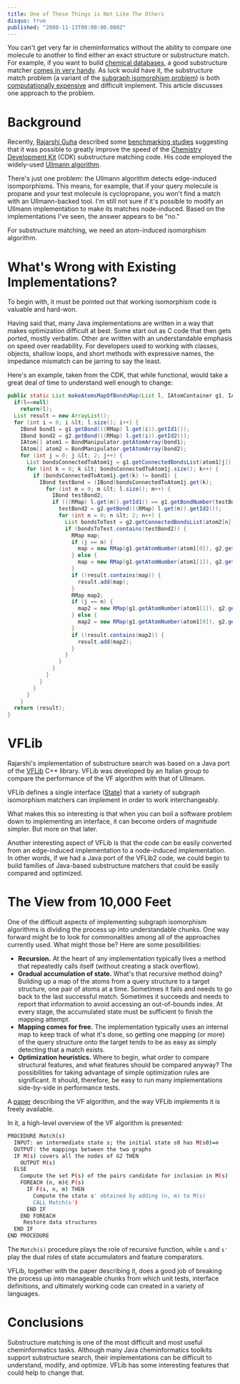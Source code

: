 ```yaml
---
title: One of These Things is Not Like The Others
disqus: true
published: "2008-11-13T00:00:00.000Z"
---
```


You can't get very far in cheminformatics without the ability to compare one molecule to another to find either an exact structure or substructure match. For example, if you want to build [chemical databases](/articles/2007/01/24/thirty-two-free-chemistry-databases), a good substructure matcher [comes in very handy](/articles/2008/10/02/fast-substructure-search-using-open-source-tools-part-1-fingerprints-and-databases). As luck would have it, the substructure match problem (a variant of the [subgraph isomorphism problem](http://en.wikipedia.org/wiki/Subgraph_isomorphism_problem)) is both [computationally expensive](http://en.wikipedia.org/wiki/NP-complete) and difficult implement. This article discusses one approach to the problem.

# Background

Recently, [Rajarshi Guha](http://rguha.wordpress.com/) described some [benchmarking studies](http://rguha.wordpress.com/2008/09/19/faster-substructure-search-in-the-cdk) suggesting that it was possible to greatly improve the speed of the [Chemistry Development Kit](http:/cdk.sf.net) (CDK) substructure matching code. His code employed the widely-used [Ullmann algorithm](http://portal.acm.org/citation.cfm?id=321925).

There's just one problem: the Ullmann algorithm detects edge-induced isomporphisms. This means, for example, that if your query molecule is propane and your test molecule is cyclopropane, you won't find a match with an Ullmann-backed tool. I'm still not sure if it's possible to modify an Ullmann implementation to make its matches node-induced. Based on the implementations I've seen, the answer appears to be "no."

For substructure matching, we need an atom-induced isomorphism algorithm.

# What's Wrong with Existing Implementations?

To begin with, it must be pointed out that working isomorphism code is valuable and hard-won.

Having said that, many Java implementations are written in a way that makes optimization difficult at best. Some start out as C code that then gets ported, mostly verbatim. Other are written with an understandable emphasis on speed over readability. For developers used to working with classes, objects, shallow loops, and short methods with expressive names, the impedance mismatch can be jarring to say the least.

Here's an example, taken from the CDK, that while functional, would take a great deal of time to understand well enough to change:

```java
public static List makeAtomsMapOfBondsMap(List l, IAtomContainer g1, IAtomContainer g2) {
  if(l==null)
    return(l);
  List result = new ArrayList();
  for (int i = 0; i &lt; l.size(); i++) {
    IBond bond1 = g1.getBond(((RMap) l.get(i)).getId1());
    IBond bond2 = g2.getBond(((RMap) l.get(i)).getId2());
    IAtom[] atom1 = BondManipulator.getAtomArray(bond1);
    IAtom[] atom2 = BondManipulator.getAtomArray(bond2);
    for (int j = 0; j &lt; 2; j++) {
      List bondsConnectedToAtom1j = g1.getConnectedBondsList(atom1[j]);
      for (int k = 0; k &lt; bondsConnectedToAtom1j.size(); k++) {
        if (bondsConnectedToAtom1j.get(k) != bond1) {
          IBond testBond = (IBond)bondsConnectedToAtom1j.get(k);
            for (int m = 0; m &lt; l.size(); m++) {
              IBond testBond2;
              if (((RMap) l.get(m)).getId1() == g1.getBondNumber(testBond)) {
                testBond2 = g2.getBond(((RMap) l.get(m)).getId2());
                for (int n = 0; n &lt; 2; n++) {
                  List bondsToTest = g2.getConnectedBondsList(atom2[n]);
                  if (bondsToTest.contains(testBond2)) {
                    RMap map;
                    if (j == n) {
                      map = new RMap(g1.getAtomNumber(atom1[0]), g2.getAtomNumber(atom2[0]));
                    } else {
                      map = new RMap(g1.getAtomNumber(atom1[1]), g2.getAtomNumber(atom2[0]));
                    }
                    if (!result.contains(map)) {
                      result.add(map);
                    }
                    RMap map2;
                    if (j == n) {
                      map2 = new RMap(g1.getAtomNumber(atom1[1]), g2.getAtomNumber(atom2[1]));
                    } else {
                      map2 = new RMap(g1.getAtomNumber(atom1[0]), g2.getAtomNumber(atom2[1]));
                    }
                    if (!result.contains(map2)) {
                      result.add(map2);
                    }
                  }
                }
              }
            }
          }
        }
      }
    }
  return (result);
}
```

# VFLib

Rajarshi's implementation of substructure search was based on a Java port of the [VFLib](http://amalfi.dis.unina.it/graph/db/vflib-2.0/doc/vflib.html) C++ library. VFLib was developed by an Italian group to compare the performance of the VF algorithm with that of Ullmann.

VFLib defines a single interface ([State](http://amalfi.dis.unina.it/graph/db/vflib-2.0/doc/vflib-7.html)) that a variety of subgraph isomorphism matchers can implement in order to work interchangeably.

What makes this so interesting is that when you can boil a software problem down to implementing an interface, it can become orders of magnitude simpler. But more on that later.

Another interesting aspect of VFLib is that the code can be easily converted from an edge-induced implementation to a node-induced implementation. In other words, if we had a Java port of the VFLib2 code, we could begin to build families of Java-based substructure matchers that could be easily compared and optimized.

# The View from 10,000 Feet

One of the difficult aspects of implementing subgraph isomorphism algorithms is dividing the process up into understandable chunks. One way forward might be to look for commonalities among all of the approaches currently used. What might those be? Here are some possibilities:

- **Recursion.** At the heart of any implementation typically lives a method that repeatedly calls itself (without creating a stack overflow).
- **Gradual accumulation of state.**  What's that recursive method doing? Building up a map of the atoms from a query structure to a target structure, one pair of atoms at a time. Sometimes it fails and needs to go back to the last successful match. Sometimes it succeeds and needs to report that information to avoid accessing an out-of-bounds index. At every stage, the accumulated state must be sufficient to finish the mapping attempt.
- **Mapping comes for free.** The implementation typically uses an internal map to keep track of what it's done, so getting one mapping (or more) of the query structure onto the target tends to be as easy as simply detecting that a match exists.
- **Optimization heuristics.** Where to begin, what order to compare structural features, and what features should be compared anyway? The possibilities for taking advantage of simple optimization rules are significant. It should, therefore, be easy to run many implementations side-by-side in performance tests.

A [paper](http://amalfi.dis.unina.it/graph/db/papers/vf-algorithm.pdf) describing the VF algorithm, and the way VFLib implements it is freely available.

In it, a high-level overview of the VF algorithm is presented:

```bash
PROCEDURE Match(s)
  INPUT: an intermediate state s; the initial state s0 has M(s0)=∅
  OUTPUT: the mappings between the two graphs
  IF M(s) covers all the nodes of G2 THEN
    OUTPUT M(s)
  ELSE
    Compute the set P(s) of the pairs candidate for inclusion in M(s)
    FOREACH (n, m)∈ P(s)
      IF F(s, n, m) THEN
        Compute the state s' obtained by adding (n, m) to M(s)
        CALL Match(s')
      END IF
    END FOREACH
     Restore data structures
  END IF
END PROCEDURE
```

The `Match(s)` procedure plays the role of recursive function, while `s` and `s'` play the dual roles of state accumulators and feature comparators.

VFLib, together with the paper describing it, does a good job of breaking the process up into manageable chunks from which unit tests, interface definitions, and ultimately working code can created in a variety of languages.

# Conclusions

Substructure matching is one of the most difficult and most useful cheminformatics tasks. Although many Java cheminformatics toolkits support substructure search, their implementations can be difficult to understand, modify, and optimize. VFLib has some interesting features that could help to change that.
